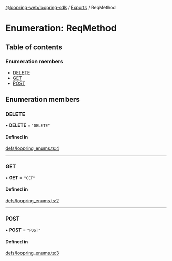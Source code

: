 [@loopring-web/loopring-sdk](../README.md) / [Exports](../modules.md) / ReqMethod

# Enumeration: ReqMethod

## Table of contents

### Enumeration members

- [DELETE](ReqMethod.md#delete)
- [GET](ReqMethod.md#get)
- [POST](ReqMethod.md#post)

## Enumeration members

### DELETE

• **DELETE** = `"DELETE"`

#### Defined in

[defs/loopring_enums.ts:4](https://github.com/Loopring/loopring_sdk/blob/5861d10/src/defs/loopring_enums.ts#L4)

___

### GET

• **GET** = `"GET"`

#### Defined in

[defs/loopring_enums.ts:2](https://github.com/Loopring/loopring_sdk/blob/5861d10/src/defs/loopring_enums.ts#L2)

___

### POST

• **POST** = `"POST"`

#### Defined in

[defs/loopring_enums.ts:3](https://github.com/Loopring/loopring_sdk/blob/5861d10/src/defs/loopring_enums.ts#L3)

